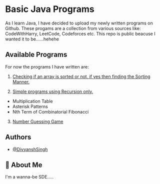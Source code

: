 # Basic Java Programs

As I learn Java, I have decided to upload my newly written programs on Github.
These progams are a collection from various sources like: CodeWithHarry, LeetCode, Codeforces etc.
This repo is public beacuse I wanted it to be......hehehe



## Available Programs

For now the programs I have written are:


1. [Checking if an array is sorted or not, if yes then finding the Sorting Manner.](https://github.com/divyansh0260/BasicJavaProjects/blob/main/01-ArraySorting.java)

2. [Simple programs using Recursion only.](https://github.com/divyansh0260/BasicJavaProjects/blob/main/02-Recursion.java)
- Multiplication Table
- Asterisk Patterns
- Nth Term of Combinatorial Fibonacci

3. [Number Guessing Game](https://github.com/divyansh0260/BasicJavaProjects/blob/main/03-NumberGuessingGame.java)

## Authors

- [@DivyanshSingh](https://www.github.com/divyansh0260)


## 🚀 About Me
I'm a wanna-be SDE.....
